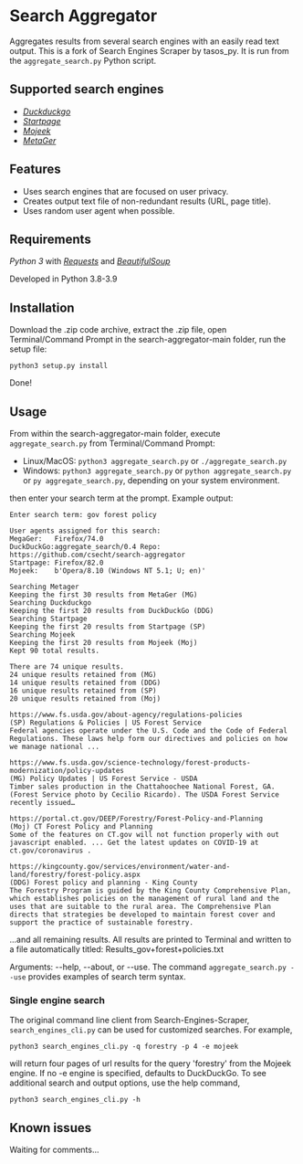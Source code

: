 # Search Aggregator
Aggregates results from several search engines with an easily read text output. This is a fork of Search Engines Scraper by tasos_py. It is run from the `aggregate_search.py` Python script.
## Supported search engines  

- _[Duckduckgo](https://duckduckgo.com)_
- _[Startpage](https://www.startpage.com)_
- _[Mojeek](https://www.mojeek.com)_
- _[MetaGer](https://metager.org)_

## Features
 - Uses search engines that are focused on user privacy.
 - Creates output text file of non-redundant results (URL, page title).
 - Uses random user agent when possible.

## Requirements
_Python 3_ with
_[Requests](http://docs.python-requests.org/en/master/)_ and
_[BeautifulSoup](https://www.crummy.com/software/BeautifulSoup/bs4/doc/)_ 

Developed in Python 3.8-3.9

## Installation
Download the .zip code archive, extract the .zip file, open Terminal/Command Prompt in the search-aggregator-main folder, run the setup file:

`python3 setup.py install`

Done!

## Usage  
From within the search-aggregator-main folder, execute `aggregate_search.py` from Terminal/Command Prompt:
- Linux/MacOS: `python3 aggregate_search.py` or `./aggregate_search.py`
- Windows: `python3 aggregate_search.py` or `python aggregate_search.py` or `py aggregate_search.py`, depending on your system environment. 

then enter your search term at the prompt. Example output:
```
Enter search term: gov forest policy

User agents assigned for this search:
MegaGer:   Firefox/74.0
DuckDuckGo:aggregate_search/0.4 Repo: https://github.com/csecht/search-aggregator
Startpage: Firefox/82.0
Mojeek:    b'Opera/8.10 (Windows NT 5.1; U; en)'

Searching Metager                   
Keeping the first 30 results from MetaGer (MG)
Searching Duckduckgo
Keeping the first 20 results from DuckDuckGo (DDG)
Searching Startpage
Keeping the first 20 results from Startpage (SP)
Searching Mojeek
Keeping the first 20 results from Mojeek (Moj)
Kept 90 total results.

There are 74 unique results.
24 unique results retained from (MG)
14 unique results retained from (DDG)
16 unique results retained from (SP)
20 unique results retained from (Moj)

https://www.fs.usda.gov/about-agency/regulations-policies
(SP) Regulations & Policies | US Forest Service
Federal agencies operate under the U.S. Code and the Code of Federal Regulations. These laws help form our directives and policies on how we manage national ...

https://www.fs.usda.gov/science-technology/forest-products-modernization/policy-updates
(MG) Policy Updates | US Forest Service - USDA
Timber sales production in the Chattahoochee National Forest, GA. (Forest Service photo by Cecilio Ricardo). The USDA Forest Service recently issued…

https://portal.ct.gov/DEEP/Forestry/Forest-Policy-and-Planning
(Moj) CT Forest Policy and Planning
Some of the features on CT.gov will not function properly with out javascript enabled. ... Get the latest updates on COVID-19 at ct.gov/coronavirus .

https://kingcounty.gov/services/environment/water-and-land/forestry/forest-policy.aspx
(DDG) Forest policy and planning - King County
The Forestry Program is guided by the King County Comprehensive Plan, which establishes policies on the management of rural land and the uses that are suitable to the rural area. The Comprehensive Plan directs that strategies be developed to maintain forest cover and support the practice of sustainable forestry.
```
...and all remaining results. All results are printed to Terminal and written to a file automatically titled: Results_gov+forest+policies.txt

Arguments: --help, --about, or --use. The command `aggregate_search.py --use` provides examples of search term syntax.

### Single engine search
The original command line client from Search-Engines-Scraper, `search_engines_cli.py` can be used for customized searches. For example, 
```
python3 search_engines_cli.py -q forestry -p 4 -e mojeek
```
will return four pages of url results for the query 'forestry' from the Mojeek engine. If no -e engine is specified, defaults to DuckDuckGo. To see additional search and output options, use the help command,
```
python3 search_engines_cli.py -h
```
## Known issues
Waiting for comments...